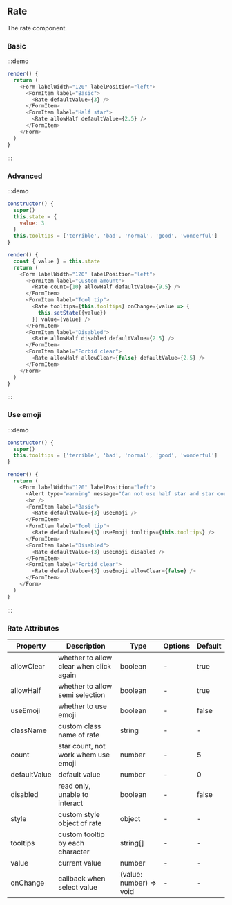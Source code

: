 ## Rate

The rate component.

### Basic

:::demo

```js
render() {
  return (
    <Form labelWidth="120" labelPosition="left">
      <FormItem label="Basic">
        <Rate defaultValue={3} />
      </FormItem>
      <FormItem label="Half star">
        <Rate allowHalf defaultValue={2.5} />
      </FormItem>
    </Form>
  )
}
```

:::

### Advanced

:::demo

```js
constructor() {
  super()
  this.state = {
    value: 3
  }
  this.tooltips = ['terrible', 'bad', 'normal', 'good', 'wonderful']
}

render() {
  const { value } = this.state
  return (
    <Form labelWidth="120" labelPosition="left">
      <FormItem label="Custom amount">
        <Rate count={10} allowHalf defaultValue={9.5} />
      </FormItem>
      <FormItem label="Tool tip">
        <Rate tooltips={this.tooltips} onChange={value => {
          this.setState({value})
        }} value={value} />
      </FormItem>
      <FormItem label="Disabled">
        <Rate allowHalf disabled defaultValue={2.5} />
      </FormItem>
      <FormItem label="Forbid clear">
        <Rate allowHalf allowClear={false} defaultValue={2.5} />
      </FormItem>
    </Form>
  )
}
```

:::

### Use emoji

:::demo

```js
constructor() {
  super()
  this.tooltips = ['terrible', 'bad', 'normal', 'good', 'wonderful']
}

render() {
  return (
    <Form labelWidth="120" labelPosition="left">
      <Alert type="warning" message="Can not use half star and star count when use emoji" closeable={false} />
      <br />
      <FormItem label="Basic">
        <Rate defaultValue={3} useEmoji />
      </FormItem>
      <FormItem label="Tool tip">
        <Rate defaultValue={3} useEmoji tooltips={this.tooltips} />
      </FormItem>
      <FormItem label="Disabled">
        <Rate defaultValue={3} useEmoji disabled />
      </FormItem>
      <FormItem label="Forbid clear">
        <Rate defaultValue={3} useEmoji allowClear={false} />
      </FormItem>
    </Form>
  )
}
```

:::

### Rate Attributes

| Property     | Description                             | Type                    | Options | Default |
| ------------ | --------------------------------------- | ----------------------- | ------- | ------- |
| allowClear   | whether to allow clear when click again | boolean                 | -       | true    |
| allowHalf    | whether to allow semi selection         | boolean                 | -       | true    |
| useEmoji     | whether to use emoji                    | boolean                 | -       | false   |
| className    | custom class name of rate               | string                  | -       | -       |
| count        | star count, not work whem use emoji     | number                  | -       | 5       |
| defaultValue | default value                           | number                  | -       | 0       |
| disabled     | read only, unable to interact           | boolean                 | -       | false   |
| style        | custom style object of rate             | object                  | -       | -       |
| tooltips     | custom tooltip by each character        | string[]                | -       | -       |
| value        | current value                           | number                  | -       | -       |
| onChange     | callback when select value              | (value: number) => void | -       | -       |
